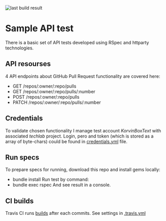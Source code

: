 ![last build result](https://travis-ci.org/nonkor/sample-api-test.svg?branch=master)

# Sample API test

There is a basic set of API tests developed using RSpec and httparty technologies.

## API resourses

4 API endpoints about GitHub Pull Request functionality are covered here:
- GET /repos/:owner/:repo/pulls
- GET /repos/:owner/:repo/pulls/:number
- POST /repos/:owner/:repo/pulls
- PATCH /repos/:owner/:repo/pulls/:number

## Credentials

To validate chosen functionality I manage test account _KorvinBoxText_ with associated _techlab_ project. Login, pero and token (which is stored as a array of byte-chars) could be found in [credentials.yml](credentials.yml) file.

## Run specs

To prepare specs for running, download this repo and install gems locally:
 - bundle install
Run test by command:
 - bundle exec rspec
And see result in a console.

## CI builds

Travis CI runs [builds](https://travis-ci.org/nonkor/sample-api-test) after each commits. See settings in [.travis.yml](.travis.yml)
